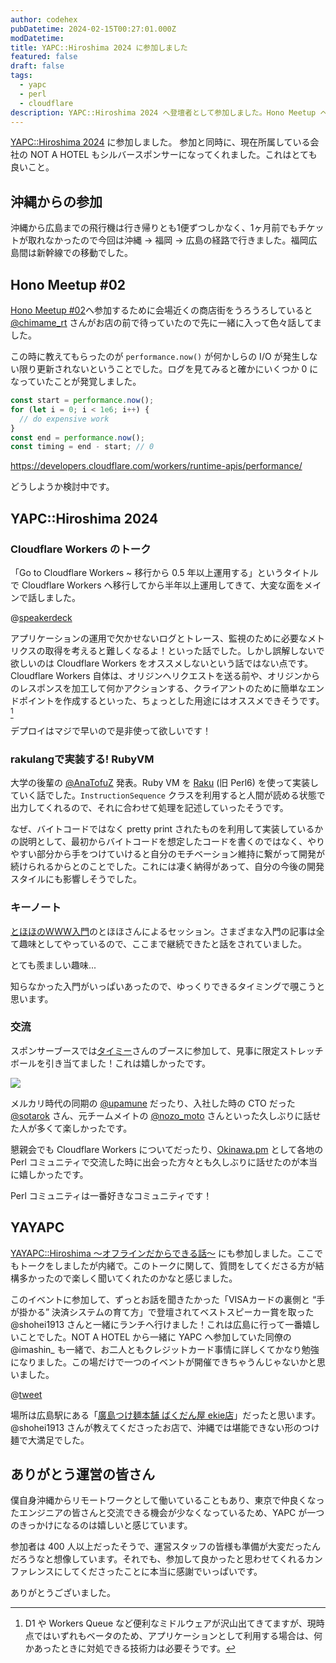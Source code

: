 ```yaml
---
author: codehex
pubDatetime: 2024-02-15T00:27:01.000Z
modDatetime:
title: YAPC::Hiroshima 2024 に参加しました
featured: false
draft: false
tags:
  - yapc
  - perl
  - cloudflare
description: YAPC::Hiroshima 2024 へ登壇者として参加しました。Hono Meetup への参加、Cloudflare Workers に関するトーク、YAYAPC への参加を通して沢山の方々と充実のある交流をしました。
---
```


[YAPC::Hiroshima 2024](https://yapcjapan.org/2024hiroshima/) に参加しました。
参加と同時に、現在所属している会社の NOT A HOTEL もシルバースポンサーになってくれました。これはとても良いこと。

## 沖縄からの参加

沖縄から広島までの飛行機は行き帰りとも1便ずつしかなく、1ヶ月前でもチケットが取れなかったので今回は沖縄 → 福岡 → 広島の経路で行きました。福岡広島間は新幹線での移動でした。

## Hono Meetup #02

[Hono Meetup #02](https://connpass.com/event/303918/)へ参加するために会場近くの商店街をうろうろしていると [@chimame_rt](https://twitter.com/chimame_rt) さんがお店の前で待っていたので先に一緒に入って色々話してました。

この時に教えてもらったのが `performance.now()` が何かしらの I/O が発生しない限り更新されないということでした。ログを見てみると確かにいくつか 0 になっていたことが発覚しました。

```ts
const start = performance.now();
for (let i = 0; i < 1e6; i++) {
  // do expensive work
}
const end = performance.now();
const timing = end - start; // 0
```

https://developers.cloudflare.com/workers/runtime-apis/performance/

どうしようか検討中です。

## YAPC::Hiroshima 2024

### Cloudflare Workers のトーク

「Go to Cloudflare Workers ~ 移行から 0.5 年以上運用する」というタイトルで Cloudflare Workers へ移行してから半年以上運用してきて、大変な面をメインで話しました。

@[speakerdeck](66d383772c1843d1851fba5ca319d25e)

アプリケーションの運用で欠かせないログとトレース、監視のために必要なメトリクスの取得を考えると難しくなるよ！といった話でした。しかし誤解しないで欲しいのは Cloudflare Workers をオススメしないという話ではない点です。Cloudflare Workers 自体は、オリジンへリクエストを送る前や、オリジンからのレスポンスを加工して何かアクションする、クライアントのために簡単なエンドポイントを作成するといった、ちょっとした用途にはオススメできそうです。[^1]

デプロイはマジで早いので是非使って欲しいです！

[^1]: D1 や Workers Queue など便利なミドルウェアが沢山出てきてますが、現時点ではいずれもベータのため、アプリケーションとして利用する場合は、何かあったときに対処できる技術力は必要そうです。

### rakulangで実装する! RubyVM

大学の後輩の [@AnaTofuZ](https://twitter.com/AnaTofuZ) 発表。Ruby VM を [Raku](https://raku.org/) (旧 Perl6) を使って実装していく話でした。`InstructionSequence` クラスを利用すると人間が読める状態で出力してくれるので、それに合わせて処理を記述していったそうです。

なぜ、バイトコードではなく pretty print されたものを利用して実装しているかの説明として、最初からバイトコードを想定したコードを書くのではなく、やりやすい部分から手をつけていけると自分のモチベーション維持に繋がって開発が続けられるからとのことでした。これには凄く納得があって、自分の今後の開発スタイルにも影響しそうでした。

### キーノート

[とほほのWWW入門](https://www.tohoho-web.com/)のとほほさんによるセッション。さまざまな入門の記事は全て趣味としてやっているので、ここまで継続できたと話をされていました。

とても羨ましい趣味...

知らなかった入門がいっぱいあったので、ゆっくりできるタイミングで覗こうと思います。

### 交流

スポンサーブースでは[タイミー](https://timee.co.jp/)さんのブースに参加して、見事に限定ストレッチボールを引き当てました！これは嬉しかったです。

![](https://storage.googleapis.com/zenn-user-upload/d2b351e559d1-20240215.jpeg)

メルカリ時代の同期の [@upamune](https://twitter.com/upamune) だったり、入社した時の CTO だった [@sotarok](https://twitter.com/sotarok) さん、元チームメイトの [@nozo_moto](https://twitter.com/nozo_moto) さんといった久しぶりに話せた人が多くて楽しかったです。

懇親会でも Cloudflare Workers についてだったり、[Okinawa.pm](https://okinawa.pm.org/) として各地の Perl コミュニティで交流した時に出会った方々とも久しぶりに話せたのが本当に嬉しかったです。

Perl コミュニティは一番好きなコミュニティです！

## YAYAPC

[YAYAPC::Hiroshima ～オフラインだからできる話〜](https://connpass.com/event/300500/) にも参加しました。ここでもトークをしましたが内緒で。このトークに関して、質問をしてくださる方が結構多かったので楽しく聞いてくれたのかなと感じました。

このイベントに参加して、ずっとお話を聞きたかった「VISAカードの裏側と “手が掛かる” 決済システムの育て方」で登壇されてベストスピーカー賞を取った @shohei1913 さんと一緒にランチへ行けました！これは広島に行って一番嬉しいことでした。NOT A HOTEL から一緒に YAPC へ参加していた同僚の @imashin\_ も一緒で、お二人ともクレジットカード事情に詳しくてかなり勉強になりました。この場だけで一つのイベントが開催できちゃうんじゃないかと思いました。

@[tweet](https://x.com/shohei1913/status/1756540418609786956?s=20)

場所は広島駅にある「[廣島つけ麺本舗 ばくだん屋 ekie店](https://tabelog.com/hiroshima/A3401/A340121/34027266/)」だったと思います。@shohei1913 さんが教えてくださったお店で、沖縄では堪能できない形のつけ麺で大満足でした。

## ありがとう運営の皆さん

僕自身沖縄からリモートワークとして働いていることもあり、東京で仲良くなったエンジニアの皆さんと交流できる機会が少なくなっているため、YAPC が一つのきっかけになるのは嬉しいと感じています。

参加者は 400 人以上だったそうで、運営スタッフの皆様も準備が大変だったんだろうなと想像しています。それでも、参加して良かったと思わせてくれるカンファレンスにしてくださったことに本当に感謝でいっぱいです。

ありがとうございました。
